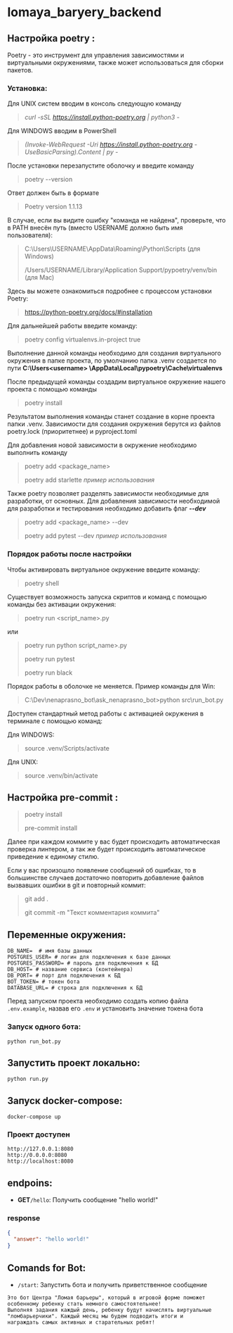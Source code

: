 # lomaya_baryery_backend

## Настройка poetry <a id="poetry"></a>:

Poetry - это инструмент для управления зависимостями и виртуальными
окружениями,
также может использоваться для сборки пакетов.

### Установка:

Для UNIX систем вводим в консоль следующую команду

> *curl -sSL https://install.python-poetry.org | python3 -*

Для WINDOWS вводим в PowerShell

> *(Invoke-WebRequest -Uri https://install.python-poetry.org -UseBasicParsing).Content | py -*

После установки перезапустите оболочку и введите команду

> poetry --version

Ответ должен быть в формате

> Poetry version 1.1.13

В случае, если вы видите ошибку "команда не найдена", проверьте, что в PATH внесён путь
(вместо USERNAME должно быть имя пользователя):
> C:\Users\USERNAME\AppData\Roaming\Python\Scripts (для Windows)
>
> /Users/USERNAME/Library/Application Support/pypoetry/venv/bin (для Mac)

Здесь вы можете ознакомиться подробнее с процессом установки Poetry:
> https://python-poetry.org/docs/#installation

Для дальнейшей работы введите команду:

> poetry config virtualenvs.in-project true

Выполнение данной команды необходимо для создания виртуального окружения в
папке проекта,
по умолчанию папка .venv создается по пути **C:\Users\<username>
\AppData\Local\pypoetry\Cache\virtualenvs**

После предыдущей команды создадим виртуальное окружение нашего проекта с
помощью команды

> poetry install

Результатом выполнения команды станет создание в корне проекта папки .venv.
Зависимости для создания окружения берутся из файлов poetry.lock (приоритетнее)
и pyproject.toml

Для добавления новой зависимости в окружение необходимо выполнить команду

> poetry add <package_name>
>
> poetry add starlette *пример использования*

Также poetry позволяет разделять зависимости необходимые для разработки, от
основных.
Для добавления зависимости необходимой для разработки и тестирования необходимо
добавить флаг ***--dev***

> poetry add <package_name> --dev
>
> poetry add pytest --dev *пример использования*

### Порядок работы после настройки

Чтобы активировать виртуальное окружение введите команду:

> poetry shell

Существует возможность запуска скриптов и команд с помощью команды без
активации окружения:

> poetry run <script_name>.py
>

или

> poetry run python script_name>.py
>
> poetry run pytest
>
> poetry run black

Порядок работы в оболочке не меняется. Пример команды для Win:

> C:\Dev\nenaprasno_bot\ask_nenaprasno_bot>python src\run_bot.py

Доступен стандартный метод работы с активацией окружения в терминале с помощью
команд:

Для WINDOWS:

> source .venv/Scripts/activate

Для UNIX:

> source .venv/bin/activate

## Настройка pre-commit <a id="pre-commit"></a>:

> poetry install
>
> pre-commit install

Далее при каждом коммите у вас будет происходить автоматическая проверка
линтером, а так же будет происходить автоматическое приведение к единому стилю.

Если у вас произошло появление сообщений об ошибках, то в большинстве случаев
достаточно повторить добавление файлов вызвавших ошибки в git и повторный
коммит:

> git add .
>
> git commit -m "Текст комментария коммита"

## Переменные окружения:

```dotenv
DB_NAME=  # имя базы данных
POSTGRES_USER= # логин для подключения к базе данных
POSTGRES_PASSWORD= # пароль для подключения к БД
DB_HOST= # название сервиса (контейнера)
DB_PORT= # порт для подключения к БД
BOT_TOKEN= # токен бота
DATABASE_URL= # строка для подключения к БД
```
Перед запуском проекта необходимо создать копию файла 
```.env.example```, назвав его ```.env``` и установить значение токена бота
### Запуск одного бота:

```shell
python run_bot.py
```

## Запустить проект локально:

```shell
python run.py
```

## Запуск docker-compose:

```shell
docker-compose up
```

### Проект доступен

```
http://127.0.0.1:8080
http://0.0.0.0:8080
http://localhost:8080
```

## endpoins:

- **GET**```/hello```: Получить сообщение "hello world!"

### response

```json
{
  "answer": "hello world!"
}
```

## Comands for Bot:

- ```/start```: Запустить бота и получить приветственное сообщение

```text
Это бот Центра "Ломая барьеры", который в игровой форме поможет 
особенному ребенку стать немного самостоятельнее! 
Выполняя задания каждый день, ребенку будут начислять виртуальные 
"ломбарьерчики". Каждый месяц мы будем подводить итоги и 
награждать самых активных и старательных ребят! 
```